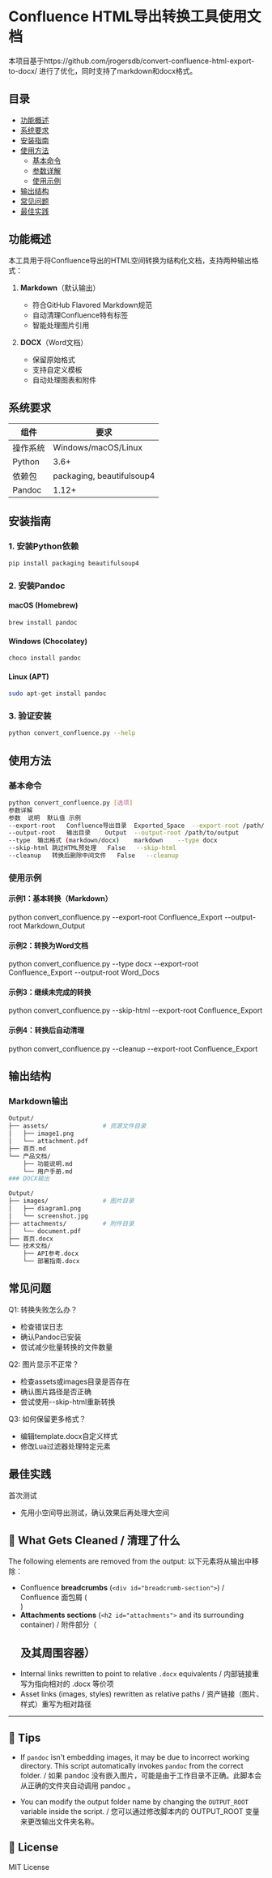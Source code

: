 # Confluence HTML导出转换工具使用文档

本项目基于https://github.com/jrogersdb/convert-confluence-html-export-to-docx/ 进行了优化，同时支持了markdown和docx格式。

## 目录
- [功能概述](#功能概述)
- [系统要求](#系统要求)
- [安装指南](#安装指南)
- [使用方法](#使用方法)
  - [基本命令](#基本命令)
  - [参数详解](#参数详解)
  - [使用示例](#使用示例)
- [输出结构](#输出结构)
- [常见问题](#常见问题)
- [最佳实践](#最佳实践)

## 功能概述

本工具用于将Confluence导出的HTML空间转换为结构化文档，支持两种输出格式：

1. **Markdown**（默认输出）
   - 符合GitHub Flavored Markdown规范
   - 自动清理Confluence特有标签
   - 智能处理图片引用

2. **DOCX**（Word文档）
   - 保留原始格式
   - 支持自定义模板
   - 自动处理图表和附件

## 系统要求

| 组件 | 要求 |
|------|------|
| 操作系统 | Windows/macOS/Linux |
| Python | 3.6+ |
| 依赖包 | packaging, beautifulsoup4 |
| Pandoc | 1.12+ |

## 安装指南

### 1. 安装Python依赖

```bash
pip install packaging beautifulsoup4
```

### 2. 安装Pandoc

#### macOS (Homebrew)
```bash
brew install pandoc
```
#### Windows (Chocolatey)
```bash
choco install pandoc
```
#### Linux (APT)
```bash
sudo apt-get install pandoc
```
### 3. 验证安装
```bash
python convert_confluence.py --help
```
## 使用方法
### 基本命令
```bash
python convert_confluence.py [选项]
参数详解
参数	说明	默认值	示例
--export-root	Confluence导出目录	Exported_Space	--export-root /path/to/export
--output-root	输出目录	Output	--output-root /path/to/output
--type	输出格式 (markdown/docx)	markdown	--type docx
--skip-html	跳过HTML预处理	False	--skip-html
--cleanup	转换后删除中间文件	False	--cleanup
```
### 使用示例
#### 示例1：基本转换（Markdown）
python convert_confluence.py   --export-root Confluence_Export   --output-root Markdown_Output
#### 示例2：转换为Word文档
python convert_confluence.py   --type docx   --export-root Confluence_Export   --output-root Word_Docs
#### 示例3：继续未完成的转换
python convert_confluence.py   --skip-html   --export-root Confluence_Export
#### 示例4：转换后自动清理
python convert_confluence.py   --cleanup   --export-root Confluence_Export

## 输出结构
### Markdown输出
```bash
Output/
├── assets/               # 资源文件目录
│   ├── image1.png
│   └── attachment.pdf
├── 首页.md
└── 产品文档/
    ├── 功能说明.md
    └── 用户手册.md
### DOCX输出
```
```bash
Output/
├── images/               # 图片目录
│   ├── diagram1.png
│   └── screenshot.jpg
├── attachments/          # 附件目录
│   └── document.pdf
├── 首页.docx
└── 技术文档/
    ├── API参考.docx
    └── 部署指南.docx
```


## 常见问题
Q1: 转换失败怎么办？
- 检查错误日志
- 确认Pandoc已安装
- 尝试减少批量转换的文件数量

Q2: 图片显示不正常？
- 检查assets或images目录是否存在
- 确认图片路径是否正确
- 尝试使用--skip-html重新转换

Q3: 如何保留更多格式？
- 编辑template.docx自定义样式
- 修改Lua过滤器处理特定元素

## 最佳实践
首次测试
- 先用小空间导出测试，确认效果后再处理大空间




## 🧹 What Gets Cleaned / 清理了什么

The following elements are removed from the output:
以下元素将从输出中移除：

* Confluence **breadcrumbs** (`<div id="breadcrumb-section">`)  / Confluence 面包屑 ( <div id="breadcrumb-section"> )
* **Attachments sections** (`<h2 id="attachments">` and its surrounding container) / 附件部分（ <h2 id="attachments"> 及其周围容器）
* Internal links rewritten to point to relative `.docx` equivalents / 内部链接重写为指向相对的 .docx 等价项
* Asset links (images, styles) rewritten as relative paths / 资产链接（图片、样式）重写为相对路径


---

## 📃 Tips

* If `pandoc` isn't embedding images, it may be due to incorrect working directory. This script automatically invokes `pandoc` from the correct folder. / 如果 pandoc 没有嵌入图片，可能是由于工作目录不正确。此脚本会从正确的文件夹自动调用 pandoc 。

* You can modify the output folder name by changing the `OUTPUT_ROOT` variable inside the script. / 您可以通过修改脚本内的 OUTPUT_ROOT 变量来更改输出文件夹名称。


## 📄 License

MIT License
